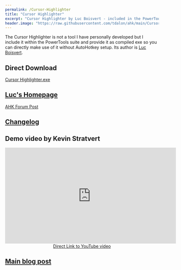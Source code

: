 ```yaml
---
permalink: /Cursor-Highlighter
title: "Cursor Highlighter"
excerpt: "Cursor Highlighter by Luc Boisvert - included in the PowerTools suite."
header.image: "https://raw.githubusercontent.com/tdalon/ahk/main/Cursor%20Highlighter.ico"
---
```

The Cursor Highlighter is not a tool I have personally developed but I include it within the PowerTools suite and provide it as compiled exe so you can directly make use of it without AutoHotkey setup.
Its author is [Luc Boisvert](https://sites.google.com/site/boisvertlab/computer-stuff/online-teaching/cursor-highlighter-changelog).

## Direct Download

[Cursor Highlighter.exe](https://github.com/tdalon/ahk/raw/main/PowerTools/Cursor%20Highlighter.exe)

## [Luc's Homepage](https://sites.google.com/site/boisvertlab/computer-stuff/online-teaching)

[AHK Forum Post](https://www.autohotkey.com/boards/viewtopic.php?f=6&t=78701)

## [Changelog](https://sites.google.com/site/boisvertlab/computer-stuff/online-teaching/cursor-highlighter-changelog)

## Demo video by Kevin Stratvert

<div align="center"><iframe width="560" height="315" src="https://www.youtube.com/embed/kwSqtNvT7to" frameborder="0" allow="accelerometer; autoplay; encrypted-media; gyroscope; picture-in-picture" allowfullscreen></iframe><br><a href="https://www.youtube.com/watch?v=kwSqtNvT7to&feature=youtu.be&t=479">Direct Link to YouTube video</a></div>

## [Main blog post](https://tdalon.blogspot.com/cursor-highlighter)
